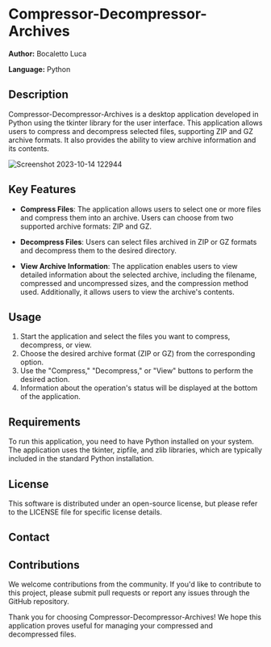 # Compressor-Decompressor-Archives

**Author:** Bocaletto Luca

**Language:** Python

## Description

Compressor-Decompressor-Archives is a desktop application developed in Python using the tkinter library for the user interface. This application allows users to compress and decompress selected files, supporting ZIP and GZ archive formats. It also provides the ability to view archive information and its contents.

![Screenshot 2023-10-14 122944](https://github.com/elektronoide/Compressor-Decompressor-Archives/assets/134635227/c676b740-6818-4e73-a888-809d0fc5dcc9)

## Key Features

- **Compress Files**: The application allows users to select one or more files and compress them into an archive. Users can choose from two supported archive formats: ZIP and GZ.

- **Decompress Files**: Users can select files archived in ZIP or GZ formats and decompress them to the desired directory.

- **View Archive Information**: The application enables users to view detailed information about the selected archive, including the filename, compressed and uncompressed sizes, and the compression method used. Additionally, it allows users to view the archive's contents.

## Usage

1. Start the application and select the files you want to compress, decompress, or view.
2. Choose the desired archive format (ZIP or GZ) from the corresponding option.
3. Use the "Compress," "Decompress," or "View" buttons to perform the desired action.
4. Information about the operation's status will be displayed at the bottom of the application.

## Requirements

To run this application, you need to have Python installed on your system. The application uses the tkinter, zipfile, and zlib libraries, which are typically included in the standard Python installation.

## License

This software is distributed under an open-source license, but please refer to the LICENSE file for specific license details.

## Contact

## Contributions

We welcome contributions from the community. If you'd like to contribute to this project, please submit pull requests or report any issues through the GitHub repository.

Thank you for choosing Compressor-Decompressor-Archives! We hope this application proves useful for managing your compressed and decompressed files.
